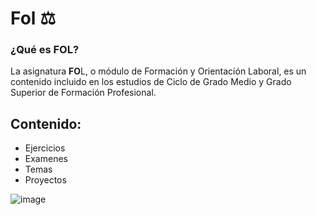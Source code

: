 # Fol ⚖️

### ¿Qué es FOL? 

La asignatura **FO**L, o módulo de Formación y Orientación Laboral, es un contenido incluido en los estudios de Ciclo de Grado Medio y Grado Superior de Formación Profesional.

## Contenido: 
- Ejercicios
- Examenes
- Temas
- Proyectos

![image](https://cdn-icons-png.flaticon.com/512/1781/1781182.png)